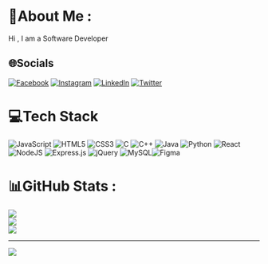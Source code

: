 # 💫About Me :
Hi , I am a Software Developer

## 🌐Socials
[![Facebook](https://img.shields.io/badge/Facebook-%231877F2.svg?logo=Facebook&logoColor=white)](https://facebook.com/bharathyganeshan) [![Instagram](https://img.shields.io/badge/Instagram-%23E4405F.svg?logo=Instagram&logoColor=white)](https://instagram.com/ig_rudhrabharathy) [![LinkedIn](https://img.shields.io/badge/LinkedIn-%230077B5.svg?logo=linkedin&logoColor=white)](https://linkedin.com/in/rudhrabharathy) [![Twitter](https://img.shields.io/badge/Twitter-%231DA1F2.svg?logo=Twitter&logoColor=white)](https://twitter.com/RudhraBharathy) 

# 💻Tech Stack
![JavaScript](https://img.shields.io/badge/javascript-%23323330.svg?style=flat-square&logo=javascript&logoColor=%23F7DF1E) ![HTML5](https://img.shields.io/badge/html5-%23E34F26.svg?style=flat-square&logo=html5&logoColor=white) ![CSS3](https://img.shields.io/badge/css3-%231572B6.svg?style=flat-square&logo=css3&logoColor=white) ![C](https://img.shields.io/badge/c-%2300599C.svg?style=flat-square&logo=c&logoColor=white) ![C++](https://img.shields.io/badge/c++-%2300599C.svg?style=flat-square&logo=c%2B%2B&logoColor=white) ![Java](https://img.shields.io/badge/java-%23ED8B00.svg?style=flat-square&logo=java&logoColor=white) ![Python](https://img.shields.io/badge/python-3670A0?style=flat-square&logo=python&logoColor=ffdd54) ![React](https://img.shields.io/badge/react-%2320232a.svg?style=flat-square&logo=react&logoColor=%2361DAFB) ![NodeJS](https://img.shields.io/badge/node.js-6DA55F?style=flat-square&logo=node.js&logoColor=white) ![Express.js](https://img.shields.io/badge/express.js-%23404d59.svg?style=flat-square&logo=express&logoColor=%2361DAFB) ![jQuery](https://img.shields.io/badge/jquery-%230769AD.svg?style=flat-square&logo=jquery&logoColor=white) ![MySQL](https://img.shields.io/badge/mysql-%2300f.svg?style=flat-square&logo=mysql&logoColor=white)![Figma](https://img.shields.io/badge/figma-%23F24E1E.svg?style=flat-square&logo=figma&logoColor=white)
# 📊GitHub Stats :
![](https://github-readme-stats.vercel.app/api?username=rudhrabharathy&theme=react&hide_border=true&include_all_commits=true&count_private=false)<br/>
![](https://github-readme-streak-stats.herokuapp.com/?user=rudhrabharathy&theme=react&hide_border=true)<br/>
![](https://github-readme-stats.vercel.app/api/top-langs/?username=rudhrabharathy&theme=react&hide_border=true&include_all_commits=true&count_private=false&layout=compact)

---
[![](https://visitcount.itsvg.in/api?id=rudhrabharathy&icon=0&color=0)](https://visitcount.itsvg.in)
